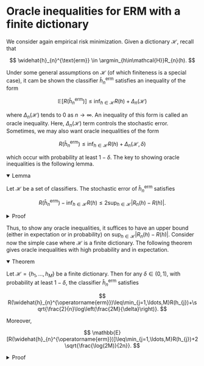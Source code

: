 # Oracle inequalities for ERM with a finite dictionary

We consider again empirical risk minimization. Given a dictionary $\mathcal{H},$ recall that 

$$
 \widehat{h}_{n}^{\text{erm}} \in \argmin_{h\in\mathcal{H}}R_{n}(h).
$$

Under some general assumptions on $\mathcal{H}$ (of which finiteness is a special case), it cam be shown the classifier $\widehat{h}_{n}^{\text{erm}}$ satisfies an inequality of the form

$$
\mathbb{E}[R(\widehat{h}_{n}^{\text{erm}})]\leq\inf_{h\in\mathcal{H}}R(h)+\Delta_{n}(\mathcal{H})
$$

where $\Delta_{n}(\mathcal{H})$ tends to 0 as $n\to\infty.$ An inequality of this form is called an oracle inequality. Here, $\Delta_{n}(\mathcal{H})$ term controls the stochastic error. Sometimes, we may also want oracle inequalities of the form

$$
R(\widehat{h}_{n}^{\text{erm}})\leq\inf_{h\in\mathcal{H}}R(h)+\Delta_{n}(\mathcal{H},\delta)
$$

which occur with probability at least $1-\delta .$ The key to showing oracle inequalities is the following lemma.

<details open>
<summary>Lemma</summary>

Let $\mathcal{H}$ be a set of classifiers. The stochastic error of $\widehat{h}_{n}^{\operatorname{erm}}$ satisfies 

$$
R(\widehat{h}_{n}^{\operatorname{erm}})-\inf_{h\in\mathcal{H}}R(h)\leq2\sup_{h\in\mathcal{H}}|R_{n}(h)-R(h)|.
$$
</details>


<details>
<summary>Proof</summary>

Let $\epsilon>0$ and let $h_{\epsilon}\in\mathcal{H}$ be a classifier such that $R(h_{\epsilon})\leq\inf_{h\in\mathcal{H}}R(h)+\epsilon .$ Since $\widehat{h}_{n}^{\text{erm}}$ minimizes the empirical risk, we have

$$
\begin{aligned}
R(\widehat{h}_{n}^{\text{erm}})-\inf_{h}R(h)	&=R(\widehat{h}_{n}^{\text{erm}})-R_{n}(\widehat{h}_{n}^{\text{erm}})+R_{n}(\widehat{h}_{n}^{\text{erm}})-\inf_{h\in\mathcal{H}}R(h) \\
	&\leq R(\widehat{h}_{n}^{\text{erm}})-R_{n}(\widehat{h}_{n}^{\text{erm}})+R_{n}(h_{\epsilon})-\inf_{h\in\mathcal{H}}R(h) \\
	&\leq R(\widehat{h}_{n}^{\text{erm}})-R_{n}(\widehat{h}_{n}^{\text{erm}})+R_{n}(h_{\epsilon})-R(h_{\epsilon})+\epsilon \\
	&\leq2\sup_{h\in\mathcal{H}}|R_{n}(h)-R(h)|+\epsilon.
\end{aligned}
$$

Since $\epsilon>0$ can be chosen arbitrarily, the lemma follows. 

</details>

Thus, to show any oracle inequalities, it suffices to have an upper bound (either in expectation or in probability) on $\sup_{h\in\mathcal{H}}|R_{n}(h)-R(h)|.$ Consider now the simple case where $\mathcal{H}$ is a finite dictionary. The following theorem gives oracle inequalities with high probability and in expectation. 

<details open>
<summary>Theorem</summary>

Let $\mathcal{H}=\{h_{1},\ldots,h_{M}\}$ be a finite dictionary. Then for any $\delta\in(0,1),$ with probability at least $1-\delta ,$ the classifier $\widehat{h}_{n}^{\operatorname{erm}}$ satisfies

$$
R(\widehat{h}_{n}^{\operatorname{erm}})\leq\min_{j=1,\ldots,M}R(h_{j})+\sqrt{\frac{2}{n}\log\left(\frac{2M}{\delta}\right)}.
$$

Moreover, 

$$
\mathbb{E}[R(\widehat{h}_{n}^{\operatorname{erm}})]\leq\min_{j=1,\ldots,M}R(h_{j})+2\sqrt{\frac{\log(2M)}{2n}}.
$$
</details>

<details>
<summary>Proof</summary>

Let $\delta\in(0,1)$ be fixed. From the lemma above, we have

$$
\mathbb{P}\left[R(\widehat{h}_{n}^{\operatorname{erm}})>R(h_{\mathcal{H}})+t\right]	\leq\mathbb{P}\left[\max_{j=1,\ldots,M}|R_{n}(h_{j})-R(h_{j})|>\frac{t}{2}\right].
$$

Using the fact that a Bernoulli random variable is $\frac{1}{4}$-sub-Gaussian, we note that $R_{n}(h_{j})$ is $\frac{1}{4n}$-sub-Gaussian, so a sub-Gaussian maximal inequality gives

$$
\mathbb{P}\left[\max_{j=1,\ldots,M}|R_{n}(h_{j})-R(h_{j})|>\frac{t}{2}\right]\leq2Me^{-\frac{nt^{2}}{2}}.
$$

Choosing $t=\sqrt{\frac{2}{n}\log\left(\frac{2M}{\delta}\right)}$ yields the desired high probability bound. For the second bound, another application of a sub-Gaussian maximal inequality gives

$$
\mathbb{E}[R(\widehat{h}_{n}^{\operatorname{erm}})]-\min_{j=1,\ldots,M}R(h_{j})	\leq2\mathbb{E}\left[\max_{j=1,\ldots,M}|R_{n}(h_{j})-R(h_{j})|\right]\leq2\sqrt{\frac{\log(2M)}{2n}}.
$$
</details>

